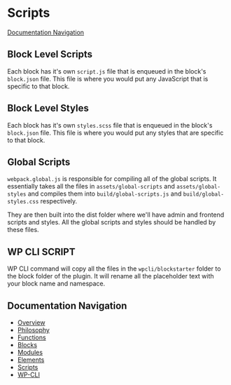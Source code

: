 # Scripts

[Documentation Navigation](#documentation-navigation)

## Block Level Scripts

Each block has it's own `script.js` file that is enqueued in the block's `block.json` file. This file is where you would put any JavaScript that is specific to that block.

## Block Level Styles

Each block has it's own `styles.scss` file that is enqueued in the block's `block.json` file. This file is where you would put any styles that are specific to that block.

## Global Scripts

`webpack.global.js` is responsible for compiling all of the global scripts. It essentially takes all the files in `assets/global-scripts` and `assets/global-styles` and compiles them into `build/global-scripts.js` and `build/global-styles.css` respectively.

They are then built into the dist folder where we'll have admin and frontend scripts and styles. All the global scripts and styles should be handled by these files.

## WP CLI SCRIPT

WP CLI command will copy all the files in the `wpcli/blockstarter` folder to the block folder of the plugin. It will rename all the placeholder text with your block name and namespace.

## Documentation Navigation

-   [Overview](Home.md)
-   [Philosophy](Philosophy.md)
-   [Functions](Functions.md)
-   [Blocks](Blocks.md)
-   [Modules](Modules.md)
-   [Elements](Elements.md)
-   [Scripts](Scripts.md)
-   [WP-CLI](WP-CLI.md)
